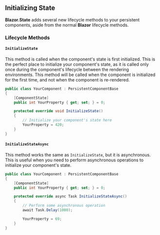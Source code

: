 ## Initializing State

**Blazor.State** adds several new lifecycle methods to your persistent components, aside from the normal **Blazor** lifecycle methods.

### Lifecycle Methods

#### `InitializeState`

This method is called when the component's state is first initialized. This is the perfect place to initialize your component's state, as it is called only once during the component's lifecycle between the rendering environments. This method will be called when the component is initialized for the first time, and not when the component is re-rendered.

```csharp
public class YourComponent : PersistentComponentBase
{
    [ComponentState]
    public int YourProperty { get; set; } = 0;

    protected override void InitializeState()
    {
        // Initialize your component's state here
        YourProperty = 420;
    }
}
```

#### `InitializeStateAsync`

This method works the same as `InitializeState`, but it is asynchronous. This is useful when you need to perform asynchronous operations to initialize your component's state.

```csharp
public class YourComponent : PersistentComponentBase
{
    [ComponentState]
    public int YourProperty { get; set; } = 0;

    protected override async Task InitializeStateAsync()
    {
        // Perform some asynchronous operation
        await Task.Delay(1000);

        YourProperty = 69;
    }
}
```